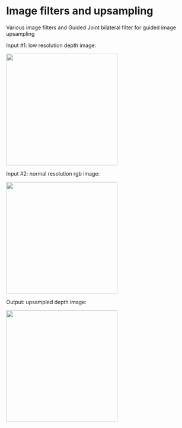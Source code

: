# Image filters and upsampling
 Various image filters and Guided Joint bilateral filter for guided image upsampling
 
 Input #1: low resolution depth image:
 
 <img src="https://github.com/nyakasko/Image-filters-and-upsampling/blob/main/data/lowres_depth.PNG" width="300" height="300">
 
 Input #2: normal resolution rgb image:
 
  <img src="https://github.com/nyakasko/Image-filters-and-upsampling/blob/main/data/view5.png" width="300" height="300">

Output: upsampled depth image:

  <img src="https://github.com/nyakasko/Image-filters-and-upsampling/blob/main/data/upsampled_depth.PNG" width="300" height="300">
